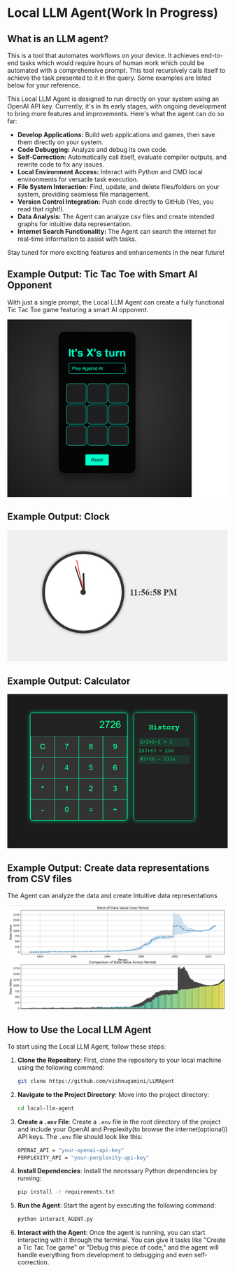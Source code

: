 # Local LLM Agent(Work In Progress)

## What is an LLM agent?
This is a tool that automates workflows on your device. It achieves end-to-end tasks which would require hours of human work which could be automated with a comprehensive prompt. This tool recursively calls itself to achieve the task presented to it in the query. Some examples are listed below for your reference. 

This Local LLM Agent is designed to run directly on your system using an OpenAI API key. Currently, it's in its early stages, with ongoing development to bring more features and improvements. Here's what the agent can do so far:

- **Develop Applications:** Build web applications and games, then save them directly on your system.
- **Code Debugging:** Analyze and debug its own code.
- **Self-Correction:** Automatically call itself, evaluate compiler outputs, and rewrite code to fix any issues.
- **Local Environment Access:** Interact with Python and CMD local environments for versatile task execution.
- **File System Interaction:** Find, update, and delete files/folders on your system, providing seamless file management.
- **Version Control Integration:** Push code directly to GitHub (Yes, you read that right!).
- **Data Analysis:** The Agent can analyze csv files and create intended graphs for intuitive data representation.
- **Internet Search Functionality:** The Agent can search the internet for real-time information to assist with tasks.

Stay tuned for more exciting features and enhancements in the near future!

## Example Output: Tic Tac Toe with Smart AI Opponent

With just a single prompt, the Local LLM Agent can create a fully functional Tic Tac Toe game featuring a smart AI opponent.

![Local LLM Agent Image](imgs/pic-1.png)

## Example Output: Clock 

![Clock Example](imgs/pic-2.png)

## Example Output: Calculator

![Calculator Example](imgs/pic-3.png)

## Example Output: Create data representations from CSV files

The Agent can analyze the data and create Intuitive data representations

![Data Example](imgs/pic-4.png)
## How to Use the Local LLM Agent

To start using the Local LLM Agent, follow these steps:

1. **Clone the Repository**: First, clone the repository to your local machine using the following command:
   ```bash
   git clone https://github.com/vishnugamini/LLMAgent
2. **Navigate to the Project Directory**: Move into the project directory:
   ```bash
   cd local-llm-agent
3. **Create a `.env` File**: Create a `.env` file in the root directory of the project and include your OpenAI and Preplexity(to browse the internet(optional)) API keys. The `.env` file should look like this:
   ```bash
   OPENAI_API = "your-openai-api-key"
   PERPLEXITY_API = "your-perplexity-api-key"
4. **Install Dependencies**: Install the necessary Python dependencies by running:
   ```bash
   pip install -r requirements.txt
5. **Run the Agent**: Start the agent by executing the following command:
   ```bash
   python interact_AGENT.py
6. **Interact with the Agent**: Once the agent is running, you can start interacting with it through the terminal. You can give it tasks like "Create a Tic Tac Toe game" or "Debug this piece of code," and the agent will handle everything from development to debugging and even self-correction.





